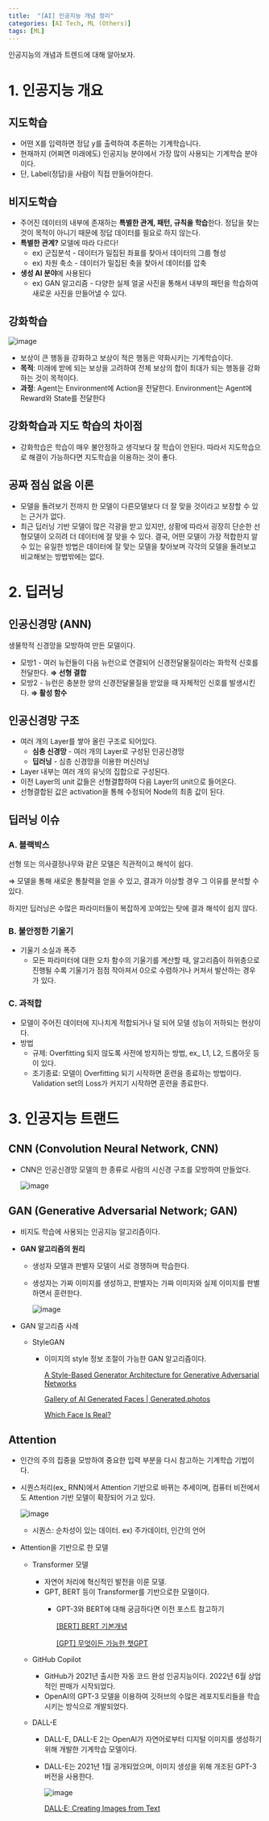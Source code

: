 ```yaml
---
title:  "[AI] 인공지능 개념 정리"
categories: [AI Tech, ML (Others)]
tags: [ML]
---
```

인공지능의 개념과 트렌드에 대해 알아보자.
<br>

# 1. 인공지능 개요

## 지도학습

- 어떤 X를 입력하면 정답 y를 출력하여 추론하는 기계학습니다.
- 현재까지 (어쩌면 미래에도) 인공지능 분야에서 가장 많이 사용되는 기계학습 분야이다.
- 단, Label(정답)을 사람이 직접 만들어야한다.

## 비지도학습

- 주어진 데이터의 내부에 존재하는 **특별한 관계, 패턴, 규칙을 학습**한다. 정답을 찾는 것이 목적이 아니기 때문에 정답 데이터를 필요로 하지 않는다.
- **특별한 관계?** 모델에 따라 다르다!
    - ex) 군집분석 - 데이터가 밀집된 좌표를 찾아서 데이터의 그룹 형성
    - ex) 차원 축소 - 데이터가 밀집된 축을 찾아서 데이터를 압축
- **생성 AI 분야**에 사용된다
    - ex) GAN 알고리즘 - 다양한 실제 얼굴 사진을 통해서 내부의 패턴을 학습하여 새로운 사진을 만들어낼 수 있다.

## 강화학습

![image](https://user-images.githubusercontent.com/89712324/218996169-0b5377f0-46c4-405e-b552-b9ca5bb2ce9d.png)

- 보상이 큰 행동을 강화하고 보상이 적은 행동은 약화시키는 기계학습이다.
- **목적**: 미래에 받에 되는 보상을 고려하여 전체 보상의 합이 최대가 되는 행동을 강화하는 것이 목적이다.
- **과정**: Agent는 Environment에 Action을 전달한다. Environment는 Agent에 Reward와 State를 전달한다

## 강화학습과 지도 학습의 차이점

- 강화학습은 학습이 매우 불안정하고 생각보다 잘 학습이 안된다. 따라서 지도학습으로 해결이 가능하다면 지도학습을 이용하는 것이 좋다.

## 공짜 점심 없음 이론

- 모델을 돌려보기 전까지 한 모델이 다른모델보다 더 잘 맞을 것이라고 보장할 수 있는 근거가 없다.
- 최근 딥러닝 기반 모델이 많은 각광을 받고 있지만, 상황에 따라서 굉장히 단순한 선형모델이 오히려 더 데이터에 잘 맞을 수 있다. 결국, 어떤 모델이 가장 적합한지 알 수 있는 유일한 방법은 데이터에 잘 맞는 모델을 찾아보며 각각의 모델을 돌려보고 비교해보는 방법밖에는 없다.

# 2. 딥러닝

## 인공신경망 (ANN)

생물학적 신경망을 모방하여 만든 모델이다.

- 모방1 - 여러 뉴런들이 다음 뉴런으로 연결되어 신경전달물질이라는 화학적 신호를 전달한다. **⇒ 선형 결합**
- 모방2 - 뉴런은 충분한 양의 신경전달물질을 받았을 때 자체적인 신호를 발생시킨다. **⇒ 활성 함수**

## 인공신경망 구조

- 여러 개의 Layer를 쌓아 올린 구조로 되어있다.
    - **심층 신경망** - 여러 개의 Layer로 구성된 인공신경망
    - **딥러닝** - 심층 신경망을 이용한 머신러닝
- Layer 내부는 여러 개의 유닛의 집합으로 구성된다.
- 이전 Layer의 unit 값들은 선형결합하여 다음 Layer의 unit으로 들어온다.
- 선형결합된 값은 activation을 통해 수정되어 Node의 최종 값이 된다.

## 딥러닝 이슈

### A. 블랙박스

선형 또는 의사결정나무와 같은 모델은 직관적이고 해석이 쉽다.  

⇒ 모델을 통해 새로운 통찰력을 얻을 수 있고, 결과가 이상할 경우 그 이유를 분석할 수 있다.  

하지만 딥러닝은 수많은 파라미터들이 복잡하게 꼬여있는 탓에 결과 해석이 쉽지 않다.

### B. 불안정한 기울기

- 기울기 소실과 폭주
    - 모든 파라미터에 대한 오차 함수의 기울기를 계산할 때, 알고리즘이 하위층으로 진행될 수록 기울기가 점점 작아져서 0으로 수렴하거나 커져서 발산하는 경우가 있다.

### C. 과적합

- 모델이 주어진 데이터에 지나치게 적합되거나 덜 되어 모델 성능이 저하되는 현상이다.
- 방법
    - 규제: Overfitting 되지 않도록 사전에 방지하는 방법, ex_ L1, L2, 드롭아웃 등이 있다.
    - 조기종료: 모델이 Overfitting 되기 시작하면 훈련을 종료하는 방법이다. Validation set의 Loss가 커지기 시작하면 훈련을 종료한다.

# 3. 인공지능 트랜드

## CNN (Convolution Neural Network, CNN)

- CNN은 인공신경망 모델의 한 종류로 사람의 시신경 구조를 모방하여 만들었다.
    
    ![image](https://user-images.githubusercontent.com/89712324/218996271-5ec8adca-b2d9-4c94-b3fb-756329f27c32.png)
    

## GAN (Generative Adversarial Network; GAN)

- 비지도 학습에 사용되는 인공지능 알고리즘이다.
- **GAN 알고리즘의 원리**
    - 생성자 모델과 판별자 모델이 서로 경쟁하며 학습한다.
    - 생성자는 가짜 이미지를 생성하고, 판별자는 가짜 이미지와 실제 이미지를 판별하면서 훈련한다.
        
        ![image](https://user-images.githubusercontent.com/89712324/218996322-09f0cd3a-092f-4c87-903c-cb2b6c6622ad.png)
        
- GAN 알고리즘 사례
    - StyleGAN
        - 이미지의 style 정보 조절이 가능한 GAN 알고리즘이다.
            
            [A Style-Based Generator Architecture for Generative Adversarial Networks](https://www.youtube.com/watch?v=kSLJriaOumA&feature=youtu.be)
            
            [Gallery of AI Generated Faces | Generated.photos](https://generated.photos/faces)
            
            [Which Face Is Real?](https://www.whichfaceisreal.com/results.php?r=0&p=0&i1=image-2019-02-17_041025.jpeg&i2=20576.jpeg)
            

## Attention

- 인간의 주의 집중을 모방하여 중요한 입력 부분을 다시 참고하는 기계학습 기법이다.
- 시퀀스처리(ex_ RNN)에서 Attention 기반으로 바뀌는 추세이며, 컴퓨터 비전에서도 Attention 기반 모델이 확장되어 가고 있다.
    
    ![image](https://user-images.githubusercontent.com/89712324/218996388-fabc22c9-276c-44a1-bc6e-0d1361d18fec.png)
    
    - 시퀀스: 순차성이 있는 데이터. ex) 주가데이터, 인간의 언어
- Attention을 기반으로 한 모델
    - Transformer 모델
        - 자연어 처리에 혁신적인 발전을 이룬 모델.
        - GPT, BERT 등이 Transformer를 기반으로한 모델이다.
            - GPT-3와 BERT에 대해 궁금하다면 이전 포스트 참고하기
                
                [[BERT] BERT 기본개념](https://jibin86.github.io/natural%20language%20processing/Bert_%EA%B3%B5%EB%B6%80%EC%A0%95%EB%A6%AC/)
                
                [[GPT] 무엇이든 가능한 챗GPT](https://jibin86.github.io/natural%20language%20processing/%EB%AC%B4%EC%97%87%EC%9D%B4%EB%93%A0-%EA%B0%80%EB%8A%A5%ED%95%9C-%EC%B1%97-GPT/)
                
    - GitHub Copilot
        - GitHub가 2021년 출시한 자동 코드 완성 인공지능이다. 2022년 6월 상업적인 판매가 시작되었다.
        - OpenAI의 GPT-3 모델을 이용하여 깃허브의 수많은 레포지토리들을 학습시키는 방식으로 개발되었다.
    - DALL-E
        - DALL-E, DALL-E 2는 OpenAI가 자연어로부터 디지털 이미지를 생성하기 위해 개발한 기계학습 모델이다.
        - DALL-E는 2021년 1월 공개되었으며, 이미지 생성을 위해 개조된 GPT-3 버전을 사용한다.
            
            ![image](https://user-images.githubusercontent.com/89712324/218996766-0787db1a-150d-4b2e-b217-50e0b034928c.png)
            
            [DALL·E: Creating Images from Text](https://openai.com/blog/dall-e/)

